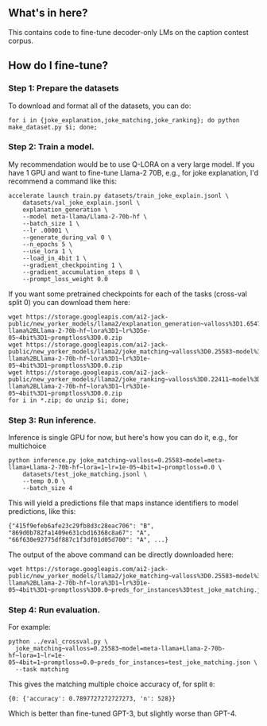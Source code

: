 ## What's in here?

This contains code to fine-tune decoder-only LMs on the caption contest corpus.

## How do I fine-tune?

### Step 1: Prepare the datasets

To download and format all of the datasets, you can do:

```
for i in {joke_explanation,joke_matching,joke_ranking}; do python make_dataset.py $i; done;
```

### Step 2: Train a model.

My recommendation would be to use Q-LORA on a very large model. If you have 1 GPU and want to fine-tune Llama-2 70B, e.g., for joke explanation, I'd recommend a command like this:

```
accelerate launch train.py datasets/train_joke_explain.jsonl \
    datasets/val_joke_explain.jsonl \
    explanation_generation \
    --model meta-llama/Llama-2-70b-hf \
    --batch_size 1 \
    --lr .00001 \
    --generate_during_val 0 \
    --n_epochs 5 \
    --use_lora 1 \
    --load_in_4bit 1 \
    --gradient_checkpointing 1 \
    --gradient_accumulation_steps 8 \
    --prompt_loss_weight 0.0
```

If you want some pretrained checkpoints for each of the tasks (cross-val split 0) you can download them here:

```
wget https://storage.googleapis.com/ai2-jack-public/new_yorker_models/llama2/explanation_generation~valloss%3D1.65474~model%3Dmeta-llama%2BLlama-2-70b-hf~lora%3D1~lr%3D5e-05~4bit%3D1~promptloss%3D0.0.zip
wget https://storage.googleapis.com/ai2-jack-public/new_yorker_models/llama2/joke_matching~valloss%3D0.25583~model%3Dmeta-llama%2BLlama-2-70b-hf~lora%3D1~lr%3D1e-05~4bit%3D1~promptloss%3D0.0.zip
wget https://storage.googleapis.com/ai2-jack-public/new_yorker_models/llama2/joke_ranking~valloss%3D0.22411~model%3Dmeta-llama%2BLlama-2-70b-hf~lora%3D1~lr%3D1e-05~4bit%3D1~promptloss%3D0.0.zip
for i in *.zip; do unzip $i; done;
```

### Step 3: Run inference.

Inference is single GPU for now, but here's how you can do it, e.g., for multichoice

```
python inference.py joke_matching~valloss=0.25583~model=meta-llama+Llama-2-70b-hf~lora=1~lr=1e-05~4bit=1~promptloss=0.0 \
    datasets/test_joke_matching.jsonl \
    --temp 0.0 \
    --batch_size 4
```

This will yield a predictions file that maps instance identifiers to model predictions, like this:

```
{"415f9efeb6afe23c29fb8d3c28eac706": "B", "869d0b782fa1409e631cbd16368c8a67": "A", "66f630e92775df887c1f3df01d05d700": "A", ...}
```

The output of the above command can be directly downloaded here:
```
wget https://storage.googleapis.com/ai2-jack-public/new_yorker_models/llama2/joke_matching~valloss%3D0.25583~model%3Dmeta-llama%2BLlama-2-70b-hf~lora%3D1~lr%3D1e-05~4bit%3D1~promptloss%3D0.0~preds_for_instances%3Dtest_joke_matching.json
```

### Step 4: Run evaluation.

For example:

```
python ../eval_crossval.py \
  joke_matching~valloss=0.25583~model=meta-llama+Llama-2-70b-hf~lora=1~lr=1e-05~4bit=1~promptloss=0.0~preds_for_instances=test_joke_matching.json \
  --task matching
```

This gives the matching multiple choice accuracy of, for split `0`:
```
{0: {'accuracy': 0.7897727272727273, 'n': 528}}
```

Which is better than fine-tuned GPT-3, but slightly worse than GPT-4.